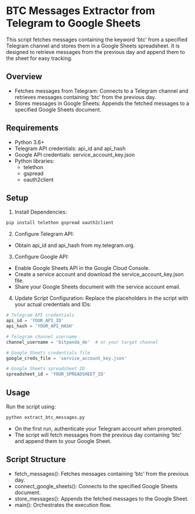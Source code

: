 # BTC Messages Extractor from Telegram to Google Sheets

This script fetches messages containing the keyword ‘btc’ from a specified Telegram channel and stores them in a Google Sheets spreadsheet. It is designed to retrieve messages from the previous day and append them to the sheet for easy tracking.

## Overview
- Fetches messages from Telegram: Connects to a Telegram channel and retrieves messages containing ‘btc’ from the previous day.
- Stores messages in Google Sheets: Appends the fetched messages to a specified Google Sheets document.

## Requirements
- Python 3.6+
- Telegram API credentials: api_id and api_hash
- Google API credentials: service_account_key.json
- Python libraries:
	- telethon
	- gspread
	- oauth2client

## Setup

1. Install Dependencies:
```bash
pip install telethon gspread oauth2client
```

2. Configure Telegram API:
- Obtain api_id and api_hash from my.telegram.org.

3. Configure Google API:
- Enable Google Sheets API in the Google Cloud Console.
- Create a service account and download the service_account_key.json file.
- Share your Google Sheets document with the service account email.

4. Update Script Configuration:
Replace the placeholders in the script with your actual credentials and IDs:
```python
# Telegram API credentials
api_id = 'YOUR_API_ID'
api_hash = 'YOUR_API_HASH'

# Telegram channel username
channel_username = 'bitpanda_de'  # or your target channel

# Google Sheets credentials file
google_creds_file = 'service_account_key.json'

# Google Sheets spreadsheet ID
spreadsheet_id = 'YOUR_SPREADSHEET_ID'
```

## Usage

Run the script using:
```bash
python extract_btc_messages.py
```
- On the first run, authenticate your Telegram account when prompted.
- The script will fetch messages from the previous day containing ‘btc’ and append them to your Google Sheet.

## Script Structure
- fetch_messages(): Fetches messages containing ‘btc’ from the previous day.
- connect_google_sheets(): Connects to the specified Google Sheets document.
- store_messages(): Appends the fetched messages to the Google Sheet.
- main(): Orchestrates the execution flow.

